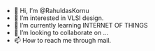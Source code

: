 - 👋 Hi, I’m @RahuldasKornu
- 👀 I’m interested in VLSI design.
- 🌱 I’m currently learning INTERNET OF THINGS
- 💞️ I’m looking to collaborate on ...
- 📫 How to reach me through mail.

<!---
RahuldasKornu/RahuldasKornu is a ✨ special ✨ repository because its `README.md` (this file) appears on your GitHub profile.
You can click the Preview link to take a look at your changes.
--->
